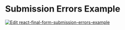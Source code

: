 # Submission Errors Example

[![Edit react-final-form-submission-errors-example](https://codesandbox.io/static/img/play-codesandbox.svg)](https://codesandbox.io/s/github/final-form/react-final-form/tree/main/examples/submission-errors?fontsize=14)
